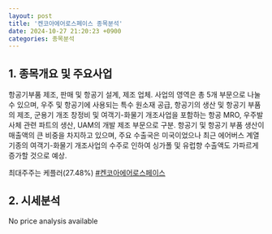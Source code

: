 ```yaml
---
layout: post
title: '켄코아에어로스페이스 종목분석'
date: 2024-10-27 21:20:23 +0900
categories: 종목분석
---
```


## 1. 종목개요 및 주요사업

항공기부품 제조, 판매 및 항공기 설계, 제조 업체. 사업의 영역은 총 5개 부문으로 나눌 수 있으며, 우주 및 항공기에 사용되는 특수 원소재 공급, 항공기의 생산 및 항공기 부품의 제조, 군용기 개조 창정비 및 여객기-화물기 개조사업을 포함하는 항공 MRO, 우주발사체 관련 파트의 생산, UAM의 개발 제조 부문으로 구분. 항공기 및 항공기 부품 생산이 매출액의 큰 비중을 차지하고 있으며, 주요 수출국은 미국이었으나 최근 에어버스 계열 기종의 여객기-화물기 개조사업의 수주로 인하여 싱가폴 및 유럽향 수출액도 가파르게 증가할 것으로 예상.

최대주주는 케플러(27.48%)
[#켄코아에어로스페이스](#)

## 2. 시세분석

No price analysis available
